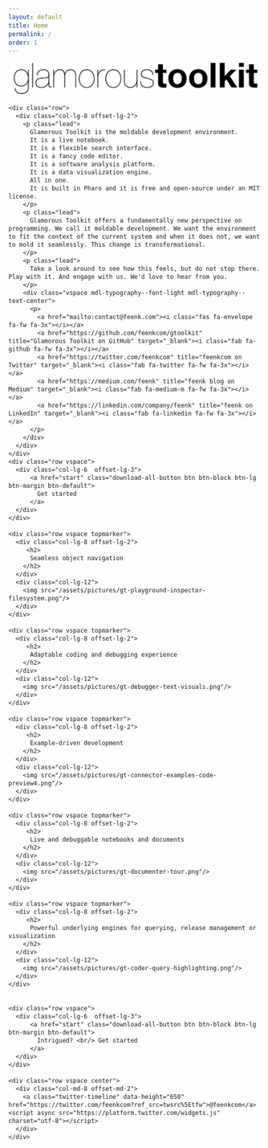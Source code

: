 ```yaml
---
layout: default
title: Home
permalink: /
order: 1
---
```


<section id="home" class="jumbotron">
  <div class="container">
    <div class="row">
      <div class="col-lg-12">
          <p><img src="/assets/pictures/gtoolkit-icon.png" width="750"/></p>
      </div>
    </div>
    
    <div class="row">
      <div class="col-lg-8 offset-lg-2">
        <p class="lead">
          Glamorous Toolkit is the moldable development environment.
          It is a live notebook.
          It is a flexible search interface.
          It is a fancy code editor.
          It is a software analysis platform.
          It is a data visualization engine.
          All in one.
          It is built in Pharo and it is free and open-source under an MIT license.
        </p>
        <p class="lead">
          Glamorous Toolkit offers a fundamentally new perspective on programming. We call it moldable development. We want the environment to fit the context of the current system and when it does not, we want to mold it seamlessly. This change is transformational.
        </p>
        <p class="lead">
          Take a look around to see how this feels, but do not stop there. Play with it. And engage with us. We'd love to hear from you.
        </p>
        <div class="vspace mdl-typography--font-light mdl-typography--text-center">
          <p>
            <a href="mailto:contact@feenk.com"><i class="fas fa-envelope fa-fw fa-3x"></i></a>
            <a href="https://github.com/feenkcom/gtoolkit" title="Glamorous Toolkit on GitHub" target="_blank"><i class="fab fa-github fa-fw fa-3x"></i></a>
            <a href="https://twitter.com/feenkcom" title="feenkcom on Twitter" target="_blank"><i class="fab fa-twitter fa-fw fa-3x"></i></a>
            <a href="https://medium.com/feenk" title="feenk blog on Medium" target="_blank"><i class="fab fa-medium-m fa-fw fa-3x"></i></a>
            <a href="https://linkedin.com/company/feenk" title="feenk on LinkedIn" target="_blank"><i class="fab fa-linkedin fa-fw fa-3x"></i></a>
          </p>
        </div>
      </div>
    </div>
    <div class="row vspace">
      <div class="col-lg-6  offset-lg-3">
          <a href="start" class="download-all-button btn btn-block btn-lg btn-margin btn-default">
            Get started
          </a>
      </div>
    </div>  

    <div class="row vspace topmarker">
      <div class="col-lg-8 offset-lg-2">
         <h2>
          Seamless object navigation
        </h2>
      </div>
      <div class="col-lg-12">
        <img src="/assets/pictures/gt-playground-inspector-filesystem.png"/>
      </div>
    </div>

    <div class="row vspace topmarker">
      <div class="col-lg-8 offset-lg-2">
         <h2>
          Adaptable coding and debugging experience
        </h2>
      </div>
      <div class="col-lg-12">
        <img src="/assets/pictures/gt-debugger-text-visuals.png"/>
      </div>
    </div>

    <div class="row vspace topmarker">
      <div class="col-lg-8 offset-lg-2">
         <h2>
          Example-driven development
        </h2>
      </div>
      <div class="col-lg-12">
        <img src="/assets/pictures/gt-connector-examples-code-preview4.png"/>
      </div>
    </div>

    <div class="row vspace topmarker">
      <div class="col-lg-8 offset-lg-2">
         <h2>
          Live and debuggable notebooks and documents
        </h2>
      </div>
      <div class="col-lg-12">
        <img src="/assets/pictures/gt-documenter-tour.png"/>
      </div>
    </div>

    <div class="row vspace topmarker">
      <div class="col-lg-8 offset-lg-2">
         <h2>
          Powerful underlying engines for querying, release management or visualization
        </h2>
      </div>
      <div class="col-lg-12">
        <img src="/assets/pictures/gt-coder-query-highlighting.png"/>
      </div>
    </div>


    <div class="row vspace">
      <div class="col-lg-6  offset-lg-3">
          <a href="start" class="download-all-button btn btn-block btn-lg btn-margin btn-default">
            Intrigued? <br/> Get started
          </a>
      </div>
    </div>

    <div class="row vspace center">
      <div class="col-md-8 offset-md-2">
        <a class="twitter-timeline" data-height="650" href="https://twitter.com/feenkcom?ref_src=twsrc%5Etfw">@feenkcom</a> <script async src="https://platform.twitter.com/widgets.js" charset="utf-8"></script>
      </div>
    </div>
  </div>
</section>